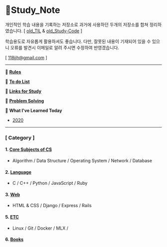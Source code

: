 # 📖Study_Note

개인적인 학습 내용을 기록하는 저장소로 과거에 사용하던 두개의 저장소를 합쳐 정리하였습니다. [ [old_TIL](https://github.com/batboy118/old_TIL) & [old_Study-Code](https://github.com/batboy118/old_Study-Code) ]

학습용도로 자유롭게 활용하셔도 좋습니다. 다만, 잘못된 내용이 기재되어 있을 수 있으니 오류를 발견시 이메일로 알려 주시면 수정하여 반영겠습니다.

[ 118jjh@gmail.com ]

---

📌 [**Rules**](rules.md)

📑 [**To do List**](ToDo.md)

🔗 **[Links for Study](LinksForStudy.md)**

🎲 [**Problem Solving**](https://github.com/batboy118/Problem-Solving)

📝 **What I've Learned Today**

- [2020](WIL_2020.md)

---

### [ Category ]

#### 1. [Core Subjects of CS](CS/README.md)

- Algorithm / Data Structure / Operating System / Network / Database


#### 2. [Language](Language/README.md)

- C / C++ / Python / JavaScript / Ruby

#### 3. [Web](Web/README.md)

- HTML & CSS / Django / Express / Rails

#### 5. [ETC](ETC/README.md)

- Linux / Git / Docker / MLX /

#### 6. [Books](Books/README.md)
